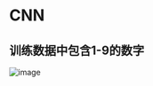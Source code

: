 # CNN

## 训练数据中包含1-9的数字
![image](https://user-images.githubusercontent.com/68764044/175944639-dd660634-72bf-4702-8add-41a742ff46e7.png)
